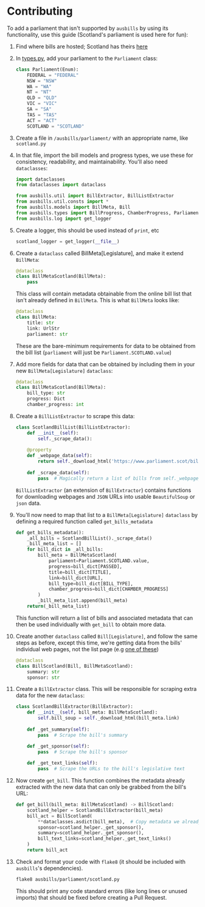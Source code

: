# Contributing

To add a parliament that isn't supported by `ausbills` by using its functionality, use this guide (Scotland's parliament is used here for fun):

1. Find where bills are hosted; Scotland has theirs [here](https://www.parliament.scot/bills-and-laws/bills?qry=&billType=&billStage=&dateSelect=acfe09e8571447b6ac663f6362a20f42%7CWednesday%2C+June+9%2C+1971%7CWednesday%2C+June+9%2C+2021&showCurrentBills=true#results)

2. In [types.py](ausbills/types.py), add your parliament to the `Parliament` class:

    ```py
    class Parliament(Enum):
        FEDERAL = "FEDERAL"
        NSW = "NSW"
        WA = "WA"
        NT = "NT"
        QLD = "QLD"
        VIC = "VIC"
        SA = "SA"
        TAS = "TAS"
        ACT = "ACT"
        SCOTLAND = "SCOTLAND"
    ```

2. Create a file in `/ausbills/parliament/` with an appropriate name, like `scotland.py`

3. In that file, import the bill models and progress types, we use these for consistency, readability, and maintainability. You'll also need `dataclasses`:

    ```py
    import dataclasses
    from dataclasses import dataclass

    from ausbills.util import BillExtractor, BillListExtractor
    from ausbills.util.consts import *
    from ausbills.models import BillMeta, Bill
    from ausbills.types import BillProgress, ChamberProgress, Parliament
    from ausbills.log import get_logger
    ```

4. Create a logger, this should be used instead of `print`, etc

    ```py
    scotland_logger = get_logger(__file__)
    ```

5. Create a `dataclass` called BillMeta[Legislature], and make it extend `BillMeta`:

    ```py
    @dataclass
    class BillMetaScotland(BillMeta):
        pass
    ```
    This class will contain metadata obtainable from the online bill list that isn't already defined in `BillMeta`. This is what `BillMeta` looks like:

    ```py
    @dataclass
    class BillMeta:
        title: str
        link: UrlStr
        parliament: str
    ```
    These are the bare-minimum requirements for data to be obtained from the bill list (`parliament` will just be `Parliament.SCOTLAND.value`)

7. Add more fields for data that can be obtained by including them in your new `BillMeta[Legislature]` `dataclass`:

    ```py
    @dataclass
    class BillMetaScotland(BillMeta):
        bill_type: str
        progress: Dict
        chamber_progress: int
    ```

8. Create a `BillListExtractor` to scrape this data:

    ```py
    class ScotlandBillList(BillListExtractor):
        def __init__(self):
            self._scrape_data():
        
        @property
        def _webpage_data(self):
            return self._download_html('https://www.parliament.scot/bills-and-laws/bills?qry=&billType=&billStage=&dateSelect=acfe09e8571447b6ac663f6362a20f42%7CWednesday%2C+June+9%2C+1971%7CWednesday%2C+June+9%2C+2021&showCurrentBills=true#results')
        
        def _scrape_data(self):
            pass  # Magically return a list of bills from self._webpage_data
    ```

    `BillListExtractor` (an extension of `BillExtractor`) contains functions for downloading webpages and `JSON` URLs into usable `BeautifulSoup` or `json` data.

9. You'll now need to map that list to a `BillMeta[Legislature]` `dataclass` by defining a required function called `get_bills_metadata`

    ```py
    def get_bills_metadata():
        _all_bills = ScotlandBillList()._scrape_data()
        _bill_meta_list = []
        for bill_dict in _all_bills:
            bill_meta = BillMetaScotland(
                parliament=Parliament.SCOTLAND.value,
                progress=bill_dict[PASSED],
                title=bill_dict[TITLE],
                link=bill_dict[URL],
                bill_type=bill_dict[BILL_TYPE],
                chamber_progress=bill_dict[CHAMBER_PROGRESS]
            )
            _bill_meta_list.append(bill_meta)
        return(_bill_meta_list)
    ```
    This function will return a list of bills and associated metadata that can then be used individually with `get_bill` to obtain more data.

10. Create another `dataclass` called `Bill[Legislature]`, and follow the same steps as before, except this time, we're getting data from the bills' individual web pages, not the list page (e.g [one of these](https://www.parliament.scot/bills-and-laws/bills/european-charter-of-local-self-government-incorporation-scotland-bill))

    ```py
    @dataclass
    class BillScotland(Bill, BillMetaScotland):
        summary: str
        sponsor: str
    ```

11. Create a `BillExtractor` class. This will be responsible for scraping extra data for the new `dataclass`:

    ```py
    class ScotlandBillExtractor(BillExtractor):
        def __init__(self, bill_meta: BillMetaScotland):
            self.bill_soup = self._download_html(bill_meta.link)
        
        def _get_summary(self):
            pass  # Scrape the bill's summary

        def _get_sponsor(self):
            pass  # Scrape the bill's sponsor
            
        def _get_text_links(self):
            pass  # Scrape the URLs to the bill's legislative text
     ```

12. Now create `get_bill`. This function combines the metadata already extracted with the new data that can only be grabbed from the bill's URL:

    ```py
    def get_bill(bill_meta: BillMetaScotland) -> BillScotland:
        scotland_helper = ScotlandBillExtractor(bill_meta)
        bill_act = BillScotland(
            **dataclasses.asdict(bill_meta),  # Copy metadata we already got as separate instance.
            sponsor=scotland_helper._get_sponsor(),
            summary=scotland_helper._get_sponsor(),
            bill_text_links=scotland_helper._get_text_links()
        )
        return bill_act
    ```

13. Check and format your code with `flake8` (it should be included with `ausbills`'s dependencies).

    ```sh
    flake8 ausbills/parliament/scotland.py
    ```

    This should print any code standard errors (like long lines or unused imports) that should be fixed before creating a Pull Request.